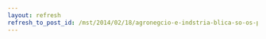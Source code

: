 ```yaml
---
layout: refresh
refresh_to_post_id: /mst/2014/02/18/agronegcio-e-indstria-blica-so-os-principais-doadores-de-moreira-e-heinze
---
```


